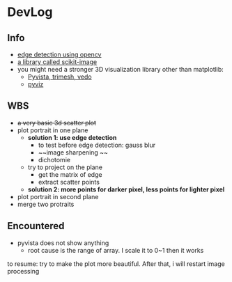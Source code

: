 # DevLog

## Info
- [edge detection using opencv](https://learnopencv.com/edge-detection-using-opencv/)
- [a library called scikit-image](https://scikit-image.org/)
- you might need a stronger 3D visualization library other than matplotlib: 
  - [Pyvista, trimesh, vedo](https://towardsdatascience.com/python-libraries-for-mesh-and-point-cloud-visualization-part-1-daa2af36de30)
  - [pyviz](https://pyviz.org/scivis/index.html)

## WBS
- ~~a very basic 3d scatter plot~~
- plot portrait in one plane
  - __solution 1: use edge detection__
    - to test before edge detection: gauss blur
    - ~~image sharpening ~~
    - dichotomie
  - try to project on the plane
    - get the matrix of edge
    - extract scatter points
  - __solution 2: more points for darker pixel, less points for lighter pixel__
- plot portrait in second plane
- merge two protraits


## Encountered
- pyvista does not show anything  
  - root cause is the range of array. I scale it to 0~1 then it works



to resume: 
try to make the plot more beautiful. After that, i will restart image processing
